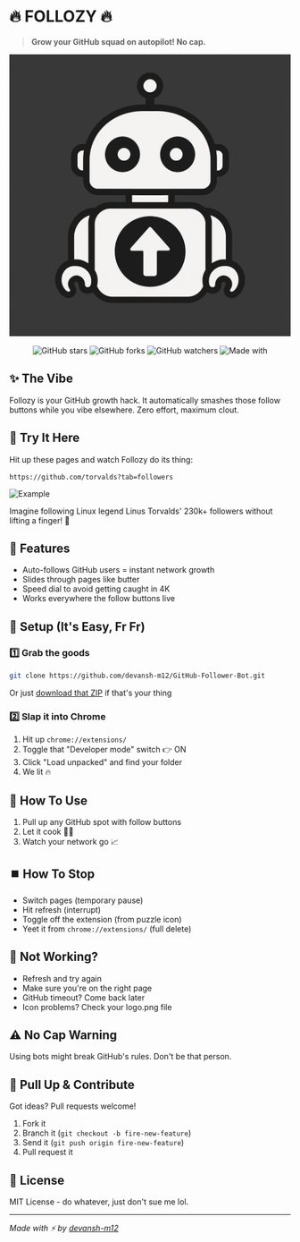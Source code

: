 # 🔥 FOLLOZY 🔥

> **Grow your GitHub squad on autopilot! No cap.**

![Follozy Logo](logo.png)

<div align="center">
  
![GitHub stars](https://img.shields.io/github/stars/devansh-m12/GitHub-Follower-Bot?style=for-the-badge&color=yellow)
![GitHub forks](https://img.shields.io/github/forks/devansh-m12/GitHub-Follower-Bot?style=for-the-badge&color=orange)
![GitHub watchers](https://img.shields.io/github/watchers/devansh-m12/GitHub-Follower-Bot?style=for-the-badge&color=purple)
![Made with](https://img.shields.io/badge/MADE_WITH-JAVASCRIPT-blue?style=for-the-badge)
  
</div>

## ✨ The Vibe

Follozy is your GitHub growth hack. It automatically smashes those follow buttons while you vibe elsewhere. Zero effort, maximum clout.

## 👀 Try It Here

Hit up these pages and watch Follozy do its thing:

```
https://github.com/torvalds?tab=followers
```

![Example](https://i.imgur.com/cMGYIjV.png)

Imagine following Linux legend Linus Torvalds' 230k+ followers without lifting a finger! 🤯

## 🚀 Features

- Auto-follows GitHub users = instant network growth
- Slides through pages like butter
- Speed dial to avoid getting caught in 4K
- Works everywhere the follow buttons live

## 📲 Setup (It's Easy, Fr Fr)

### 1️⃣ Grab the goods

```bash
git clone https://github.com/devansh-m12/GitHub-Follower-Bot.git
```

Or just [download that ZIP](https://github.com/devansh-m12/GitHub-Follower-Bot/archive/refs/heads/main.zip) if that's your thing

### 2️⃣ Slap it into Chrome

1. Hit up `chrome://extensions/`
2. Toggle that "Developer mode" switch 👉 ON
3. Click "Load unpacked" and find your folder
4. We lit 🔥

## 🔄 How To Use

1. Pull up any GitHub spot with follow buttons
2. Let it cook 👨‍🍳
3. Watch your network go 📈

## ⏹️ How To Stop

- Switch pages (temporary pause)
- Hit refresh (interrupt)
- Toggle off the extension (from puzzle icon)
- Yeet it from `chrome://extensions/` (full delete)

## 👀 Not Working?

- Refresh and try again
- Make sure you're on the right page
- GitHub timeout? Come back later
- Icon problems? Check your logo.png file

## ⚠️ No Cap Warning

Using bots might break GitHub's rules. Don't be that person.

## 🤝 Pull Up & Contribute

Got ideas? Pull requests welcome!

1. Fork it
2. Branch it (`git checkout -b fire-new-feature`)
3. Send it (`git push origin fire-new-feature`)
4. Pull request it

## 💯 License

MIT License - do whatever, just don't sue me lol.

---

*Made with ⚡ by [devansh-m12](https://github.com/devansh-m12)*
